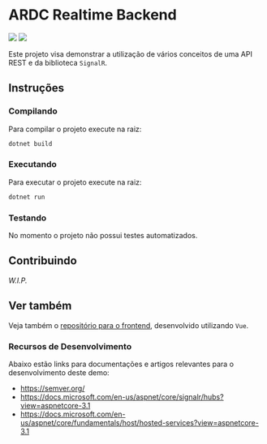 # ARDC Realtime Backend

![](https://github.com/rodolphocastro/ARDC.RealTime.Backend/workflows/.github/workflows/dotnetcore.yml/badge.svg?branch=master)
![](https://github.com/rodolphocastro/ARDC.RealTime.Backend/workflows/.github/workflows/dotnetcore.yml/badge.svg?branch=develop)

Este projeto visa demonstrar a utilização de vários conceitos de uma API REST e da biblioteca `SignalR`.

## Instruções

### Compilando

Para compilar o projeto execute na raiz:

```bash
dotnet build
```

### Executando

Para executar o projeto execute na raiz:

```bash
dotnet run
```

### Testando

No momento o projeto não possui testes automatizados.

## Contribuindo

*W.I.P.*

## Ver também

Veja também o [repositório para o frontend](https://github.com/rodolphocastro/ARDC.RealTime.Vue), desenvolvido utilizando `Vue`.

### Recursos de Desenvolvimento

Abaixo estão links para documentações e artigos relevantes para o desenvolvimento deste demo:

+ https://semver.org/
+ https://docs.microsoft.com/en-us/aspnet/core/signalr/hubs?view=aspnetcore-3.1
+ https://docs.microsoft.com/en-us/aspnet/core/fundamentals/host/hosted-services?view=aspnetcore-3.1
